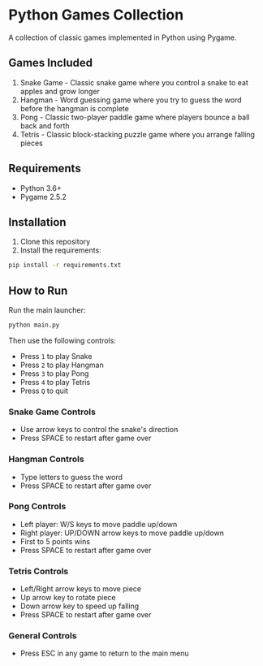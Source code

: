 # Python Games Collection

A collection of classic games implemented in Python using Pygame.

## Games Included

1. Snake Game - Classic snake game where you control a snake to eat apples and grow longer
2. Hangman - Word guessing game where you try to guess the word before the hangman is complete
3. Pong - Classic two-player paddle game where players bounce a ball back and forth
4. Tetris - Classic block-stacking puzzle game where you arrange falling pieces

## Requirements

- Python 3.6+
- Pygame 2.5.2

## Installation

1. Clone this repository
2. Install the requirements:
```bash
pip install -r requirements.txt
```

## How to Run

Run the main launcher:
```bash
python main.py
```

Then use the following controls:
- Press `1` to play Snake
- Press `2` to play Hangman
- Press `3` to play Pong
- Press `4` to play Tetris
- Press `Q` to quit

### Snake Game Controls
- Use arrow keys to control the snake's direction
- Press SPACE to restart after game over

### Hangman Controls
- Type letters to guess the word
- Press SPACE to restart after game over

### Pong Controls
- Left player: W/S keys to move paddle up/down
- Right player: UP/DOWN arrow keys to move paddle up/down
- First to 5 points wins
- Press SPACE to restart after game over

### Tetris Controls
- Left/Right arrow keys to move piece
- Up arrow key to rotate piece
- Down arrow key to speed up falling
- Press SPACE to restart after game over

### General Controls
- Press ESC in any game to return to the main menu 